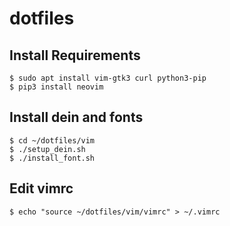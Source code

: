 # dotfiles

## Install Requirements
```
$ sudo apt install vim-gtk3 curl python3-pip
$ pip3 install neovim
```

## Install dein and fonts
```
$ cd ~/dotfiles/vim
$ ./setup_dein.sh
$ ./install_font.sh
```

## Edit vimrc
```
$ echo "source ~/dotfiles/vim/vimrc" > ~/.vimrc
```

